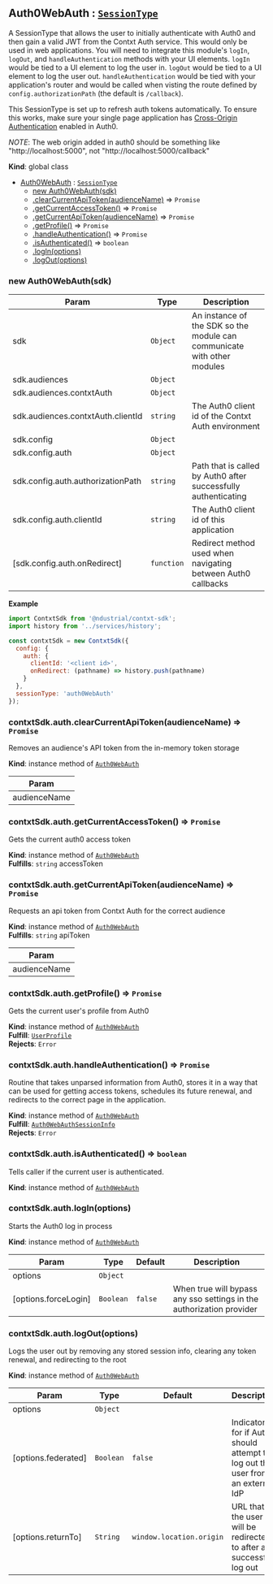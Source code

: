 <a name="Auth0WebAuth"></a>

## Auth0WebAuth : [<code>SessionType</code>](./Typedefs.md#SessionType)
A SessionType that allows the user to initially authenticate with Auth0 and then gain a valid JWT
from the Contxt Auth service. This would only be used in web applications. You will need to
integrate this module's `logIn`, `logOut`, and `handleAuthentication` methods with your UI
elements. `logIn` would be tied to a UI element to log the user in. `logOut` would be tied to a
UI element to log the user out. `handleAuthentication` would be tied with your application's
router and would be called when visting the route defined by `config.authorizationPath` (the
default is `/callback`).

This SessionType is set up to refresh auth tokens automatically. To ensure this works, make sure
your single page application has [Cross-Origin Authentication](https://auth0.com/docs/cross-origin-authentication#configure-your-application-for-cross-origin-authentication)
enabled in Auth0.

*NOTE*: The web origin added in auth0 should be something like
"http://localhost:5000", not "http://localhost:5000/callback"

**Kind**: global class  

* [Auth0WebAuth](#Auth0WebAuth) : [<code>SessionType</code>](./Typedefs.md#SessionType)
    * [new Auth0WebAuth(sdk)](#new_Auth0WebAuth_new)
    * [.clearCurrentApiToken(audienceName)](#Auth0WebAuth+clearCurrentApiToken) ⇒ <code>Promise</code>
    * [.getCurrentAccessToken()](#Auth0WebAuth+getCurrentAccessToken) ⇒ <code>Promise</code>
    * [.getCurrentApiToken(audienceName)](#Auth0WebAuth+getCurrentApiToken) ⇒ <code>Promise</code>
    * [.getProfile()](#Auth0WebAuth+getProfile) ⇒ <code>Promise</code>
    * [.handleAuthentication()](#Auth0WebAuth+handleAuthentication) ⇒ <code>Promise</code>
    * [.isAuthenticated()](#Auth0WebAuth+isAuthenticated) ⇒ <code>boolean</code>
    * [.logIn(options)](#Auth0WebAuth+logIn)
    * [.logOut(options)](#Auth0WebAuth+logOut)

<a name="new_Auth0WebAuth_new"></a>

### new Auth0WebAuth(sdk)

| Param | Type | Description |
| --- | --- | --- |
| sdk | <code>Object</code> | An instance of the SDK so the module can communicate with other modules |
| sdk.audiences | <code>Object</code> |  |
| sdk.audiences.contxtAuth | <code>Object</code> |  |
| sdk.audiences.contxtAuth.clientId | <code>string</code> | The Auth0 client id of the   Contxt Auth environment |
| sdk.config | <code>Object</code> |  |
| sdk.config.auth | <code>Object</code> |  |
| sdk.config.auth.authorizationPath | <code>string</code> | Path that is called by Auth0 after   successfully authenticating |
| sdk.config.auth.clientId | <code>string</code> | The Auth0 client id of this application |
| [sdk.config.auth.onRedirect] | <code>function</code> | Redirect method used when navigating between   Auth0 callbacks |

**Example**  
```js
import ContxtSdk from '@ndustrial/contxt-sdk';
import history from '../services/history';

const contxtSdk = new ContxtSdk({
  config: {
    auth: {
      clientId: '<client id>',
      onRedirect: (pathname) => history.push(pathname)
    }
  },
  sessionType: 'auth0WebAuth'
});
```
<a name="Auth0WebAuth+clearCurrentApiToken"></a>

### contxtSdk.auth.clearCurrentApiToken(audienceName) ⇒ <code>Promise</code>
Removes an audience's API token from the in-memory token storage

**Kind**: instance method of [<code>Auth0WebAuth</code>](#Auth0WebAuth)  

| Param |
| --- |
| audienceName | 

<a name="Auth0WebAuth+getCurrentAccessToken"></a>

### contxtSdk.auth.getCurrentAccessToken() ⇒ <code>Promise</code>
Gets the current auth0 access token

**Kind**: instance method of [<code>Auth0WebAuth</code>](#Auth0WebAuth)  
**Fulfills**: <code>string</code> accessToken  
<a name="Auth0WebAuth+getCurrentApiToken"></a>

### contxtSdk.auth.getCurrentApiToken(audienceName) ⇒ <code>Promise</code>
Requests an api token from Contxt Auth for the correct audience

**Kind**: instance method of [<code>Auth0WebAuth</code>](#Auth0WebAuth)  
**Fulfills**: <code>string</code> apiToken  

| Param |
| --- |
| audienceName | 

<a name="Auth0WebAuth+getProfile"></a>

### contxtSdk.auth.getProfile() ⇒ <code>Promise</code>
Gets the current user's profile from Auth0

**Kind**: instance method of [<code>Auth0WebAuth</code>](#Auth0WebAuth)  
**Fulfill**: [<code>UserProfile</code>](./Typedefs.md#UserProfile)  
**Rejects**: <code>Error</code>  
<a name="Auth0WebAuth+handleAuthentication"></a>

### contxtSdk.auth.handleAuthentication() ⇒ <code>Promise</code>
Routine that takes unparsed information from Auth0, stores it in a way that
can be used for getting access tokens, schedules its future renewal, and
redirects to the correct page in the application.

**Kind**: instance method of [<code>Auth0WebAuth</code>](#Auth0WebAuth)  
**Fulfill**: [<code>Auth0WebAuthSessionInfo</code>](./Typedefs.md#Auth0WebAuthSessionInfo)  
**Rejects**: <code>Error</code>  
<a name="Auth0WebAuth+isAuthenticated"></a>

### contxtSdk.auth.isAuthenticated() ⇒ <code>boolean</code>
Tells caller if the current user is authenticated.

**Kind**: instance method of [<code>Auth0WebAuth</code>](#Auth0WebAuth)  
<a name="Auth0WebAuth+logIn"></a>

### contxtSdk.auth.logIn(options)
Starts the Auth0 log in process

**Kind**: instance method of [<code>Auth0WebAuth</code>](#Auth0WebAuth)  

| Param | Type | Default | Description |
| --- | --- | --- | --- |
| options | <code>Object</code> |  |  |
| [options.forceLogin] | <code>Boolean</code> | <code>false</code> | When true will bypass any sso settings in the authorization provider |

<a name="Auth0WebAuth+logOut"></a>

### contxtSdk.auth.logOut(options)
Logs the user out by removing any stored session info, clearing any token
renewal, and redirecting to the root

**Kind**: instance method of [<code>Auth0WebAuth</code>](#Auth0WebAuth)  

| Param | Type | Default | Description |
| --- | --- | --- | --- |
| options | <code>Object</code> |  |  |
| [options.federated] | <code>Boolean</code> | <code>false</code> | Indicator for if Auth0 should   attempt to log out the user from an external IdP |
| [options.returnTo] | <code>String</code> | <code>window.location.origin</code> | URL that the   user will be redirected to after a successful log out |

